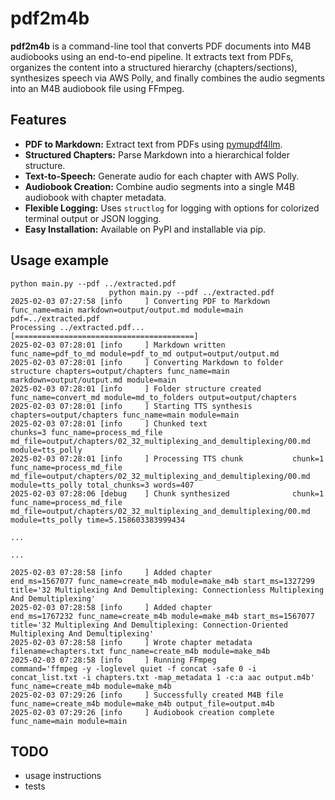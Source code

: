# pdf2m4b

**pdf2m4b** is a command-line tool that converts PDF documents into M4B audiobooks using an end-to-end pipeline. It extracts text from PDFs, organizes the content into a structured hierarchy (chapters/sections), synthesizes speech via AWS Polly, and finally combines the audio segments into an M4B audiobook file using FFmpeg.

## Features

- **PDF to Markdown:** Extract text from PDFs using [pymupdf4llm](https://pypi.org/project/pymupdf4llm/).
- **Structured Chapters:** Parse Markdown into a hierarchical folder structure.
- **Text-to-Speech:** Generate audio for each chapter with AWS Polly.
- **Audiobook Creation:** Combine audio segments into a single M4B audiobook with chapter metadata.
- **Flexible Logging:** Uses `structlog` for logging with options for colorized terminal output or JSON logging.
- **Easy Installation:** Available on PyPI and installable via pip.

## Usage example
```
python main.py --pdf ../extracted.pdf
                      python main.py --pdf ../extracted.pdf
2025-02-03 07:27:58 [info     ] Converting PDF to Markdown     func_name=main markdown=output/output.md module=main pdf=../extracted.pdf
Processing ../extracted.pdf...
[========================================]
2025-02-03 07:28:01 [info     ] Markdown written               func_name=pdf_to_md module=pdf_to_md output=output/output.md
2025-02-03 07:28:01 [info     ] Converting Markdown to folder structure chapters=output/chapters func_name=main markdown=output/output.md module=main
2025-02-03 07:28:01 [info     ] Folder structure created       func_name=convert_md module=md_to_folders output=output/chapters
2025-02-03 07:28:01 [info     ] Starting TTS synthesis         chapters=output/chapters func_name=main module=main
2025-02-03 07:28:01 [info     ] Chunked text                   chunks=3 func_name=process_md_file md_file=output/chapters/02_32_multiplexing_and_demultiplexing/00.md module=tts_polly
2025-02-03 07:28:01 [info     ] Processing TTS chunk           chunk=1 func_name=process_md_file md_file=output/chapters/02_32_multiplexing_and_demultiplexing/00.md module=tts_polly total_chunks=3 words=407
2025-02-03 07:28:06 [debug    ] Chunk synthesized              chunk=1 func_name=process_md_file md_file=output/chapters/02_32_multiplexing_and_demultiplexing/00.md module=tts_polly time=5.158603383999434

...

...

2025-02-03 07:28:58 [info     ] Added chapter                  end_ms=1567077 func_name=create_m4b module=make_m4b start_ms=1327299 title='32 Multiplexing And Demultiplexing: Connectionless Multiplexing And Demultiplexing'
2025-02-03 07:28:58 [info     ] Added chapter                  end_ms=1767232 func_name=create_m4b module=make_m4b start_ms=1567077 title='32 Multiplexing And Demultiplexing: Connection-Oriented Multiplexing And Demultiplexing'
2025-02-03 07:28:58 [info     ] Wrote chapter metadata         filename=chapters.txt func_name=create_m4b module=make_m4b
2025-02-03 07:28:58 [info     ] Running FFmpeg                 command='ffmpeg -y -loglevel quiet -f concat -safe 0 -i concat_list.txt -i chapters.txt -map_metadata 1 -c:a aac output.m4b' func_name=create_m4b module=make_m4b
2025-02-03 07:29:26 [info     ] Successfully created M4B file  func_name=create_m4b module=make_m4b output_file=output.m4b
2025-02-03 07:29:26 [info     ] Audiobook creation complete    func_name=main module=main
```

## TODO
- usage instructions
- tests
